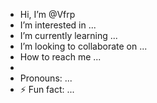 - Hi, I’m @Vfrp
-  I’m interested in ...
-  I’m currently learning ...
-  I’m looking to collaborate on ...
-  How to reach me ...
-
-   Pronouns: ...
- ⚡ Fun fact: ...

<!---
Vfrp/Vfrp is a ✨ special ✨ repository because its `README.md` (this file) appears on your GitHub profile.
You can click the Preview link to take a look at your changes.
--->
